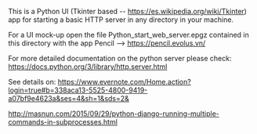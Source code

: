 This is a Python UI (Tkinter based -- https://es.wikipedia.org/wiki/Tkinter) app for starting a basic HTTP server in any directory in your machine.


For a UI mock-up open the file Python_start_web_server.epgz contained in this directory with the app Pencil --> https://pencil.evolus.vn/

For more detailed documentation on the python server please check: https://docs.python.org/3/library/http.server.html


See details on:
	https://www.evernote.com/Home.action?login=true#b=338aca13-5525-4800-9419-a07bf9e4623a&ses=4&sh=1&sds=2&




http://masnun.com/2015/09/29/python-django-running-multiple-commands-in-subprocesses.html




